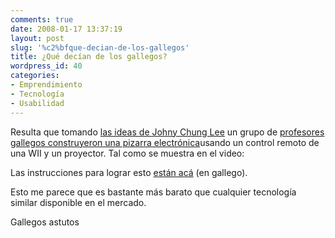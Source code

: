 ```yaml
---
comments: true
date: 2008-01-17 13:37:19
layout: post
slug: '%c2%bfque-decian-de-los-gallegos'
title: ¿Qué decían de los gallegos?
wordpress_id: 40
categories:
- Emprendimiento
- Tecnología
- Usabilidad
---
```


Resulta que tomando [las ideas de Johny Chung Lee](http://www.lnds.net/2007/12/la_magia_de_innovar.html) un grupo de [profesores gallegos construyeron una pizarra electrónica](http://centros.edu.xunta.es/ceipdepalmeira/rato_pizarra.htm)usando un control remoto de una WII y un proyector. Tal como se muestra en el video:

  






Las instrucciones para lograr esto [están acá](http://centros.edu.xunta.es/ceipdepalmeira/rato_pizarra.htm) (en gallego).

Esto me parece que es bastante más barato que cualquier tecnología similar disponible en el mercado.

Gallegos astutos



